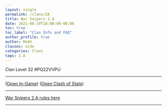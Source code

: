 ```yaml
---
layout: single
permalink: /clans/2A
title: War Snipers 2.A 
date: 2021-08-29T18:00:00-00:00
toc: true
toc_label: "Clan Info and FAQ"
author_profile: true
author: Me$h
classes: wide
categories: Clans
tags: 2.A
---
```


Clan Level 32 #PQ22VVPU

***

([Open In-Game](https://link.clashofclans.com/en?action=OpenClanProfile&tag=PQ22VVPU)) ([Open Clash of Stats](https://www.clashofstats.com/clans/war-snipers-2.a-PQ22VVPU/members/))

***

[War Snipers 2.A rules here](https://tiny.cc/2arules)

***